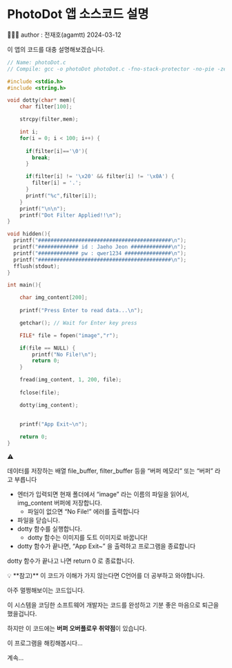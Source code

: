 # PhotoDot 앱 소스코드 설명

<aside>
🧑🏻‍💻 author : 전재호(agamtt) 2024-03-12

</aside>

이 앱의 코드를 대충 설명해보겠습니다.

```c
// Name: photoDot.c
// Compile: gcc -o photoDot photoDot.c -fno-stack-protector -no-pie -zexecstack

#include <stdio.h>
#include <string.h>

void dotty(char* mem){
    char filter[100];

    strcpy(filter,mem);

    int i;
    for(i = 0; i < 100; i++) {
      
      if(filter[i]=='\0'){
        break;
      }

      if(filter[i] != '\x20' && filter[i] != '\x0A') {
        filter[i] = '.';
      }
      printf("%c",filter[i]);
    }
    printf("\n\n");
    printf("Dot Filter Applied!!\n");
}

void hidden(){
  printf("###########################################\n");
  printf("############# id : Jaeho Jeon #############\n");
  printf("############# pw : qwer1234 ###############\n");
  printf("###########################################\n");
  fflush(stdout);
}

int main(){

    char img_content[200];
      
    printf("Press Enter to read data...\n");

    getchar(); // Wait for Enter key press

    FILE* file = fopen("image","r");

    if(file == NULL) {
        printf("No File!\n");
        return 0;
    }

    fread(img_content, 1, 200, file);
    
    fclose(file);

    dotty(img_content);
    

    printf("App Exit~\n");
      
    return 0;
}
```

<aside>
⚠️

데이터를 저장하는 배열 file_buffer, filter_buffer 등을 “버퍼 메모리” 또는 “버퍼” 라고 부릅니다

</aside>

- 엔터가 입력되면 현재 폴더에서 “image” 라는 이름의 파일을 읽어서, img_content 버퍼에 저장합니다.
    - 파일이 없으면 “No File!” 에러를 출력합니다
- 파일을 닫습니다.
- dotty 함수를 실행합니다.
    - dotty 함수는 이미지를 도트 이미지로 바꿉니다!
- dotty 함수가 끝나면, “App Exit~” 을 출력하고 프로그램을 종료합니다

dotty 함수가 끝나고 나면 return 0 로 종료합니다.

<aside>
💡 **참고)**
이 코드가 이해가 가지 않는다면 C언어를 더 공부하고 와야합니다.

</aside>

아주 멀쩡해보이는 코드입니다.

이 시스템을 코딩한 소프트웨어 개발자는 코드를 완성하고 기분 좋은 마음으로 퇴근을 했을겁니다.

하지만 이 코드에는 **버퍼 오버플로우 취약점**이 있습니다.

이 프로그램을 해킹해봅시다…

계속…